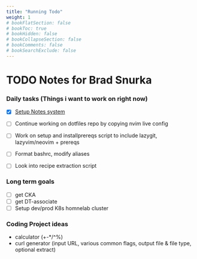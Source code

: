 ```yaml
---
title: "Running Todo"
weight: 1
# bookFlatSection: false
# bookToc: true
# bookHidden: false
# bookCollapseSection: false
# bookComments: false
# bookSearchExclude: false
---
```

# TODO Notes for Brad Snurka


### Daily tasks (Things i want to work on right now)
- [X] [Setup Notes system ](./homelab/notes-plan.md)
- [ ] Continue working on dotfiles repo by copying nvim live config
- [ ] Work on setup and installprereqs script to include lazygit, lazyvim/neovim + prereqs
- [ ] Format bashrc, modify aliases
- [ ] Look into recipe extraction script


### Long term goals
- [ ] get CKA
- [ ] get DT-associate
- [ ] Setup dev/prod K8s homnelab cluster

### Coding Project ideas
- calculator (+-*/^%)
- curl generator (input URL, various common flags, output file & file type, optional extract)
